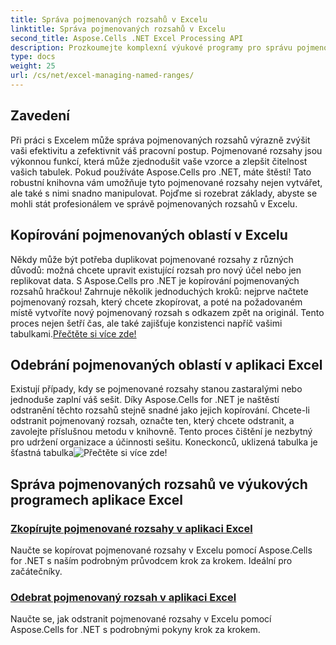 ```yaml
---
title: Správa pojmenovaných rozsahů v Excelu
linktitle: Správa pojmenovaných rozsahů v Excelu
second_title: Aspose.Cells .NET Excel Processing API
description: Prozkoumejte komplexní výukové programy pro správu pojmenovaných rozsahů v Excelu pomocí Aspose.Cells pro .NET. Ideální pro začátečníky i pokročilé uživatele.
type: docs
weight: 25
url: /cs/net/excel-managing-named-ranges/
---
```

## Zavedení

Při práci s Excelem může správa pojmenovaných rozsahů výrazně zvýšit vaši efektivitu a zefektivnit váš pracovní postup. Pojmenované rozsahy jsou výkonnou funkcí, která může zjednodušit vaše vzorce a zlepšit čitelnost vašich tabulek. Pokud používáte Aspose.Cells pro .NET, máte štěstí! Tato robustní knihovna vám umožňuje tyto pojmenované rozsahy nejen vytvářet, ale také s nimi snadno manipulovat. Pojďme si rozebrat základy, abyste se mohli stát profesionálem ve správě pojmenovaných rozsahů v Excelu.

## Kopírování pojmenovaných oblastí v Excelu

Někdy může být potřeba duplikovat pojmenované rozsahy z různých důvodů: možná chcete upravit existující rozsah pro nový účel nebo jen replikovat data. S Aspose.Cells pro .NET je kopírování pojmenovaných rozsahů hračkou! Zahrnuje několik jednoduchých kroků: nejprve načtete pojmenovaný rozsah, který chcete zkopírovat, a poté na požadovaném místě vytvoříte nový pojmenovaný rozsah s odkazem zpět na originál. Tento proces nejen šetří čas, ale také zajišťuje konzistenci napříč vašimi tabulkami.[Přečtěte si více zde!](./copy-named-ranges/)

## Odebrání pojmenovaných oblastí v aplikaci Excel

 Existují případy, kdy se pojmenované rozsahy stanou zastaralými nebo jednoduše zaplní váš sešit. Díky Aspose.Cells for .NET je naštěstí odstranění těchto rozsahů stejně snadné jako jejich kopírování. Chcete-li odstranit pojmenovaný rozsah, označte ten, který chcete odstranit, a zavolejte příslušnou metodu v knihovně. Tento proces čištění je nezbytný pro udržení organizace a účinnosti sešitu. Koneckonců, uklizená tabulka je šťastná tabulka![Přečtěte si více zde!](./remove-named-range/)

## Správa pojmenovaných rozsahů ve výukových programech aplikace Excel
### [Zkopírujte pojmenované rozsahy v aplikaci Excel](./copy-named-ranges/)
Naučte se kopírovat pojmenované rozsahy v Excelu pomocí Aspose.Cells for .NET s naším podrobným průvodcem krok za krokem. Ideální pro začátečníky.
### [Odebrat pojmenovaný rozsah v aplikaci Excel](./remove-named-range/)
Naučte se, jak odstranit pojmenované rozsahy v Excelu pomocí Aspose.Cells for .NET s podrobnými pokyny krok za krokem.